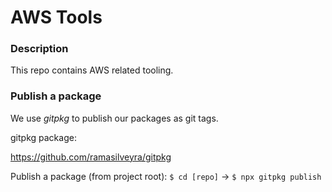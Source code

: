 # AWS Tools

### Description

This repo contains AWS related tooling.

### Publish a package

We use _gitpkg_ to publish our packages as git tags.

gitpkg package:

https://github.com/ramasilveyra/gitpkg

Publish a package (from project root):
`$ cd [repo]` -> `$ npx gitpkg publish`
